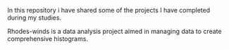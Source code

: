 In this repository i have shared some of the projects I have completed during my studies.

Rhodes-winds is a data analysis project aimed in managing data to create comprehensive histograms.
